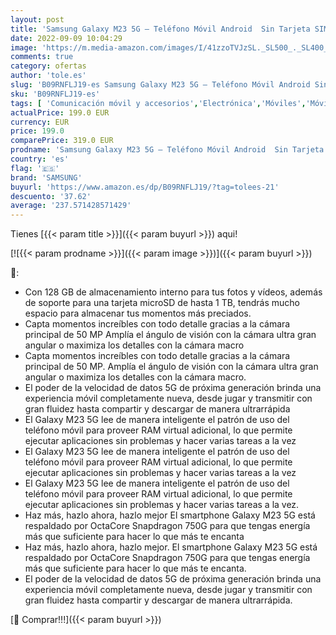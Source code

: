 ```yaml
---
layout: post
title: 'Samsung Galaxy M23 5G – Teléfono Móvil Android  Sin Tarjeta SIM  Smartphone con 4 GB de RAM y 128 GB de Almacenamiento  Rosa  Versión Española '
date: 2022-09-09 10:04:29
image: 'https://m.media-amazon.com/images/I/41zzoTVJzSL._SL500_._SL400_.jpg'
comments: true
category: ofertas
author: 'tole.es'
slug: 'B09RNFLJ19-es Samsung Galaxy M23 5G – Teléfono Móvil Android Sin Tarjeta...'
sku: 'B09RNFLJ19-es'
tags: [ 'Comunicación móvil y accesorios','Electrónica','Móviles','Móviles y smartphones libres','android','samsung','🇪🇸', ]
actualPrice: 199.0 EUR
currency: EUR
price: 199.0
comparePrice: 319.0 EUR
prodname: 'Samsung Galaxy M23 5G – Teléfono Móvil Android  Sin Tarjeta SIM  Smartphone con 4 GB de RAM y 128 GB de Almacenamiento  Rosa  Versión Española '
country: 'es'
flag: '🇪🇸'
brand: 'SAMSUNG'
buyurl: 'https://www.amazon.es/dp/B09RNFLJ19/?tag=tolees-21'
descuento: '37.62'
average: '237.571428571429'
---
```


Tienes [{{< param title >}}]({{< param buyurl >}}) aqui!

[![{{< param prodname >}}]({{< param image >}})]({{< param buyurl >}})

🔎:

- Con 128 GB de almacenamiento interno para tus fotos y vídeos, además de soporte para una tarjeta microSD de hasta 1 TB, tendrás mucho espacio para almacenar tus momentos más preciados.
- Capta momentos increíbles con todo detalle gracias a la cámara principal de 50 MP Amplía el ángulo de visión con la cámara ultra gran angular o maximiza los detalles con la cámara macro
- Capta momentos increíbles con todo detalle gracias a la cámara principal de 50 MP. Amplía el ángulo de visión con la cámara ultra gran angular o maximiza los detalles con la cámara macro.
- El poder de la velocidad de datos 5G de próxima generación brinda una experiencia móvil completamente nueva, desde jugar y transmitir con gran fluidez hasta compartir y descargar de manera ultrarrápida
- El Galaxy M23 5G lee de manera inteligente el patrón de uso del teléfono móvil para proveer RAM virtual adicional, lo que permite ejecutar aplicaciones sin problemas y hacer varias tareas a la vez
- El Galaxy M23 5G lee de manera inteligente el patrón de uso del teléfono móvil para proveer RAM virtual adicional, lo que permite ejecutar aplicaciones sin problemas y hacer varias tareas a la vez
- El Galaxy M23 5G lee de manera inteligente el patrón de uso del teléfono móvil para proveer RAM virtual adicional, lo que permite ejecutar aplicaciones sin problemas y hacer varias tareas a la vez.
- Haz más, hazlo ahora, hazlo mejor El smartphone Galaxy M23 5G está respaldado por OctaCore Snapdragon 750G para que tengas energía más que suficiente para hacer lo que más te encanta
- Haz más, hazlo ahora, hazlo mejor. El smartphone Galaxy M23 5G está respaldado por OctaCore Snapdragon 750G para que tengas energía más que suficiente para hacer lo que más te encanta.
- El poder de la velocidad de datos 5G de próxima generación brinda una experiencia móvil completamente nueva, desde jugar y transmitir con gran fluidez hasta compartir y descargar de manera ultrarrápida.

[🛒 Comprar!!!]({{< param buyurl >}})

